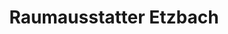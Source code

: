 ---
title: "Raumausstatter Etzbach"
url: /erftstadt/raumausstatter-etzbach/
shop: Raumausstattung
---